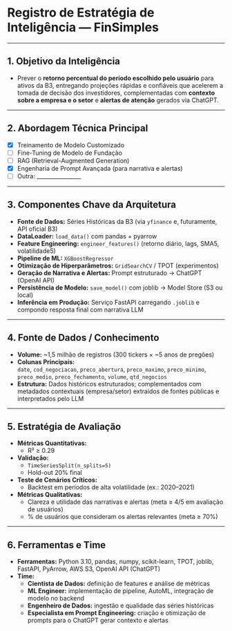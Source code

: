 # Registro de Estratégia de Inteligência — FinSimples

---

## 1. Objetivo da Inteligência
- Prever o **retorno percentual do período escolhido pelo usuário** para ativos da B3, entregando projeções rápidas e confiáveis que acelerem a tomada de decisão dos investidores, complementadas com **contexto sobre a empresa e o setor** e **alertas de atenção** gerados via ChatGPT.

---

## 2. Abordagem Técnica Principal
- [X] Treinamento de Modelo Customizado  
- [ ] Fine-Tuning de Modelo de Fundação  
- [ ] RAG (Retrieval-Augmented Generation)  
- [X] Engenharia de Prompt Avançada (para narrativa e alertas)  
- [ ] Outra: ________________

---

## 3. Componentes Chave da Arquitetura
- **Fonte de Dados:** Séries Históricas da B3 (via `yfinance` e, futuramente, API oficial B3)  
- **DataLoader:** `load_data()` com pandas + pyarrow  
- **Feature Engineering:** `engineer_features()` (retorno diário, lags, SMA5, volatilidade5)  
- **Pipeline de ML:** `XGBoostRegressor`  
- **Otimização de Hiperparâmetros:** `GridSearchCV` / TPOT (experimentos)  
- **Geração de Narrativa e Alertas:** Prompt estruturado → ChatGPT (OpenAI API)  
- **Persistência de Modelo:** `save_model()` com joblib → Model Store (S3 ou local)  
- **Inferência em Produção:** Serviço FastAPI carregando `.joblib` e compondo resposta final com narrativa LLM

---

## 4. Fonte de Dados / Conhecimento
- **Volume:** ~1,5 milhão de registros (300 tickers × ~5 anos de pregões)  
- **Colunas Principais:**  
  `date`, `cod_negociacao`, `preco_abertura`, `preco_maximo`, `preco_minimo`, `preco_medio`, `preco_fechamento`, `volume`, `qtd_negocios`  
- **Estrutura:** Dados históricos estruturados; complementados com metadados contextuais (empresa/setor) extraídos de fontes públicas e interpretados pelo LLM

---

## 5. Estratégia de Avaliação
- **Métricas Quantitativas:**  
  - R² ≥ 0.29  
- **Validação:**  
  - `TimeSeriesSplit(n_splits=5)`  
  - Hold-out 20% final  
- **Teste de Cenários Críticos:**  
  - Backtest em períodos de alta volatilidade (ex.: 2020–2021)  
- **Métricas Qualitativas:**  
  - Clareza e utilidade das narrativas e alertas (meta ≥ 4/5 em avaliação de usuários)  
  - % de usuários que consideram os alertas relevantes (meta ≥ 70%)

---

## 6. Ferramentas e Time
- **Ferramentas:** Python 3.10, pandas, numpy, scikit-learn, TPOT, joblib, FastAPI, PyArrow, AWS S3, OpenAI API (ChatGPT)  
- **Time:**  
  - **Cientista de Dados:** definição de features e análise de métricas  
  - **ML Engineer:** implementação de pipeline, AutoML, integração de modelo no backend  
  - **Engenheiro de Dados:** ingestão e qualidade das séries históricas  
  - **Especialista em Prompt Engineering:** criação e otimização de prompts para o ChatGPT gerar contexto e alertas
